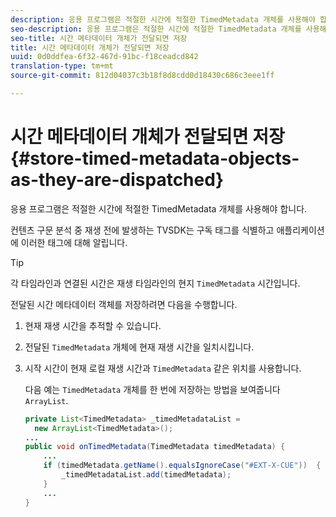 ```yaml
---
description: 응용 프로그램은 적절한 시간에 적절한 TimedMetadata 개체를 사용해야 합니다.
seo-description: 응용 프로그램은 적절한 시간에 적절한 TimedMetadata 개체를 사용해야 합니다.
seo-title: 시간 메타데이터 개체가 전달되면 저장
title: 시간 메타데이터 개체가 전달되면 저장
uuid: 0d0ddfea-6f32-467d-91bc-f18ceadcd842
translation-type: tm+mt
source-git-commit: 812d04037c3b18f8d8cdd0d18430c686c3eee1ff

---
```



# 시간 메타데이터 개체가 전달되면 저장 {#store-timed-metadata-objects-as-they-are-dispatched}

응용 프로그램은 적절한 시간에 적절한 TimedMetadata 개체를 사용해야 합니다.

컨텐츠 구문 분석 중 재생 전에 발생하는 TVSDK는 구독 태그를 식별하고 애플리케이션에 이러한 태그에 대해 알립니다.

>[!TIP]
>
>각 타임라인과 연결된 시간은 재생 타임라인의 현지 `TimedMetadata` 시간입니다.

전달된 시간 메타데이터 객체를 저장하려면 다음을 수행합니다.

1. 현재 재생 시간을 추적할 수 있습니다.
1. 전달된 `TimedMetadata` 개체에 현재 재생 시간을 일치시킵니다.

1. 시작 시간이 현재 로컬 재생 시간과 `TimedMetadata` 같은 위치를 사용합니다.

   다음 예는 `TimedMetadata` 개체를 한 번에 저장하는 방법을 보여줍니다 `ArrayList`.

   ```java
   private List<TimedMetadata> _timedMetadataList =  
     new ArrayList<TimedMetadata>(); 
   ... 
   public void onTimedMetadata(TimedMetadata timedMetadata) { 
       ... 
       if (timedMetadata.getName().equalsIgnoreCase("#EXT-X-CUE"))  { 
           _timedMetadataList.add(timedMetadata); 
       } 
       ... 
   }
   ```

